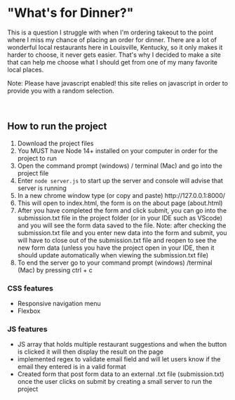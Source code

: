 <h1>"What's for Dinner?"</h1>

<p>This is a question I struggle with when I'm ordering takeout to the point where I miss my chance of placing an order for dinner. There are a lot of wonderful local restaurants here in Louisville, Kentucky, so it only makes it harder to choose, it never gets easier. That's why I decided to make a site that can help me choose what I should get from one of my many favorite local places.</p>

<p>Note: Please have javascript enabled! this site relies on javascript in order to provide you with a random selection.</p>

<br>
<h2>How to run the project</h2>
<ol>
    <li>Download the project files</li>
    <li>You MUST have Node 14+ installed on your computer in order for the project to run</li>
    <li>Open the command prompt (windows) / terminal (Mac) and go into the project file</li>
    <li>Enter <code>node server.js</code> to start up the server and console will advise that server is running </li>
    <li>In a new chrome window type (or copy and paste) http://127.0.0.1:8000/</li>
    <li>This will open to index.html, the form is on the about page (about.html)</li>
    <li>After you have completed the form and click submit, you can go into the submission.txt file in the project folder (or in your IDE such as VScode) and you will see the form data saved to the file. Note: after checking the submission.txt file and you enter new data into the form and submit, you will have to close out of the submission.txt file and reopen to see the new form data (unless you have the project open in your IDE, then it should update automatically when viewing the submission.txt file)</li>
    <li>To end the server go to your command prompt (windows) /terminal (Mac) by pressing ctrl + c</li>
    
</ol>

<h3>CSS features</h3>
    <ul>
    <li>Responsive navigation menu</li>
    <li>Flexbox</li> 
    </ul>

<h3>JS features</h3>
    <ul>
    <li>JS array that holds multiple restaurant suggestions and when the button is clicked it will then display the result on the page</li>
    <li>implemented regex to validate email field and will let users know if the email they entered is in a valid format</li>
    <li>Created form that post form data to an external .txt file (submission.txt) once the user clicks on submit by creating a small server to run the project</li>
    </ul>



